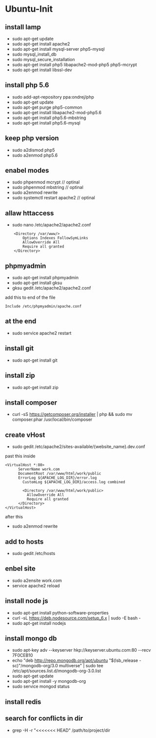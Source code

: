 # Ubuntu-Init



## install lamp 

* sudo apt-get update
* sudo apt-get install apache2
* sudo apt-get install mysql-server php5-mysql
* sudo mysql_install_db
* sudo mysql_secure_installation
* sudo apt-get install php5 libapache2-mod-php5 php5-mcrypt
* sudo apt-get install libssl-dev






## install php 5.6

* sudo add-apt-repository ppa:ondrej/php
* sudo apt-get update
* sudo apt-get purge php5-common
* sudo apt-get install libapache2-mod-php5.6
* sudo apt-get install php5.6-mbstring
* sudo apt-get install php5.6-mysql


## keep php version 

* sudo a2dismod php5
* sudo a2enmod php5.6





## enabel modes

* sudo phpenmod mcrypt           // optinal
* sudo phpenmod mbstring           // optinal
* sudo a2enmod rewrite
* sudo systemctl restart apache2         // optinal

## allaw httaccess

* sudo nano /etc/apache2/apache2.conf
```
    <Directory /var/www/>
        Options Indexes FollowSymLinks
        AllowOverride All
        Require all granted
    </Directory>
```

## phpmyadmin

* sudo apt-get install phpmyadmin     
* sudo apt-get install gksu
* gksu gedit /etc/apache2/apache2.conf

add this to end of the file

    Include /etc/phpmyadmin/apache.conf




## at the end
* sudo service apache2 restart


## install git 

* sudo apt-get install git

## install zip 

* sudo apt-get install zip

## install composer
* curl -sS https://getcomposer.org/installer | php && sudo mv composer.phar /usr/local/bin/composer



## create vHost

* sudo gedit /etc/apache2/sites-available/{website_name}.dev.conf

past this inside

    <VirtualHost *:80>
          ServerName work.com
          DocumentRoot /var/www/html/work/public
   	      ErrorLog ${APACHE_LOG_DIR}/error.log
    	    CustomLog ${APACHE_LOG_DIR}/access.log combined
        
	        <Directory /var/www/html/work/public>
              AllowOverride All
              Require all granted
          </Directory>
    </VirtualHost>

after this 

* sudo a2enmod rewrite


## add to hosts

* sudo gedit /etc/hosts


## enbel site

* sudo a2ensite work.com
* service apache2 reload




## install node js

* sudo apt-get install python-software-properties
* curl -sL https://deb.nodesource.com/setup_6.x | sudo -E bash -
* sudo apt-get install nodejs


## install mongo db 

* sudo apt-key adv --keyserver hkp://keyserver.ubuntu.com:80 --recv 7F0CEB10
* echo "deb http://repo.mongodb.org/apt/ubuntu "$(lsb_release -sc)"/mongodb-org/3.0 multiverse" | sudo tee /etc/apt/sources.list.d/mongodb-org-3.0.list
* sudo apt-get update
* sudo apt-get install -y mongodb-org
* sudo service mongod status


## install redis


## search for conflicts in dir
* grep -H -r "<<<<<<< HEAD" /path/to/project/dir


